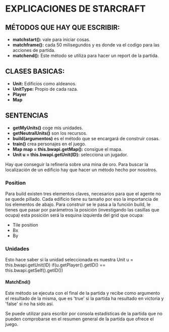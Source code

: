 # EXPLICACIONES DE STARCRAFT
## MÉTODOS QUE HAY QUE ESCRIBIR:
*    **matchstart():** vale para iniciar cosas.
*    **matchframe():** cada 50 milisegundos y es donde va el codigo para las acciones de partida.
*    **matchend():** Este método se utiliza para hacer un report de la partida.

## CLASES BASICAS:
*    **Unit:** Edificios como aldeanos.
*    **UnitType:** Propio de cada raza.
*    **Player**
*    **Map**

## SENTENCIAS
*    **getMyUnits()** coge mis unidades.
*    **getNeutralUnits()** son los recursos.
*    **build(argumentos)** es el método que se encargará de construir cosas.
*    **train()** crea personajes en el juego.
*    **Map map = this.bwapi.getMap():** consigue el mapa.
*    **Unit u = this.bwapi.getUnit(ID):** selecciona un jugador.

Hay que conseguir la refineria sobre una mina de oro. Para buscar la localización de un edificio hay que hacer un método hecho por nosotros.

### Position
Para build existen tres elementos claves, necesarios para que el agente no se quede pillado. Cada edificio tiene su tamaño por eso la importancia de los elementos de abajo. Para construir se le pasa a la función build, le tienes que pasar por parámetros la posición (investigando las casillas que ocupa) esta posición será la esquina izquierda del grid que ocupa:
*   Tile position
*   Bx
*   By

### Unidades

Esto hace saber si la unidad seleccionada es nuestra
Unit u = this.bwapi.getUnit(ID)
if(u.getPlayer().getID() == this.bwapi.getSelf().getID())

#### MatchEnd()

Este método se ejecuta con el final de la partida y recibe como argumento el resultado de la misma, que es 'true' si la partida ha resultado en victoria y 'false' si no ha sido así.

Se puede utilizar para escribir por consola estadísticas de la partida que no pueden comprobarse en el resumen general de la partida que ofrece el juego.

#### 
